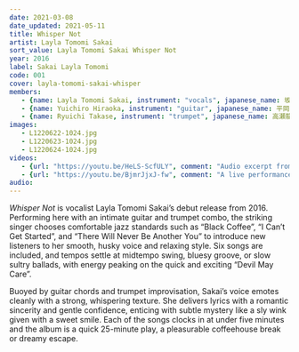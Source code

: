 ```yaml
---
date: 2021-03-08
date_updated: 2021-05-11
title: Whisper Not
artist: Layla Tomomi Sakai
sort_value: Layla Tomomi Sakai Whisper Not
year: 2016
label: Sakai Layla Tomomi
code: 001
cover: layla-tomomi-sakai-whisper
members:
   - {name: Layla Tomomi Sakai, instrument: "vocals", japanese_name: 坂井レイラ知美, url: "https://www.sakailaylatomomi.com/"}
   - {name: Yuichiro Hiraoka, instrument: "guitar", japanese_name: 平岡遊一郎}
   - {name: Ryuichi Takase, instrument: "trumpet", japanese_name: 高瀬龍一}
images:
   - L1220622-1024.jpg
   - L1220623-1024.jpg
   - L1220624-1024.jpg
videos: 
   - {url: "https://youtu.be/HeLS-ScfULY", comment: "Audio excerpt from “Whisper Not”, the fourth track on this album"}
   - {url: "https://youtu.be/BjmrJjxJ-fw", comment: "A live performance of Sakai Layla Tomomi"}
audio:
---
```

*Whisper Not* is vocalist Layla Tomomi Sakai’s debut release from 2016. Performing here with an intimate guitar and trumpet combo, the striking singer chooses comfortable jazz standards such as “Black Coffee”, “I Can’t Get Started”, and “There Will Never Be Another You” to introduce new listeners to her smooth, husky voice and relaxing style. Six songs are included, and tempos settle at midtempo swing, bluesy groove, or slow sultry ballads, with energy peaking on the quick and exciting “Devil May Care”.

Buoyed by guitar chords and trumpet improvisation, Sakai’s voice emotes cleanly with a strong, whispering texture. She delivers lyrics with a romantic sincerity and gentle confidence, enticing with subtle mystery like a sly wink given with a sweet smile. Each of the songs clocks in at under five minutes and the album is a quick 25-minute play, a pleasurable coffeehouse break or dreamy escape.


